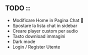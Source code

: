 ## TODO ::

- Modificare Home in Pagina Chat 🐛
- Spostare la lista chat in sidebar
- Creare player custom per audio
- Tasto download immagini
- Dark mode
- Login / Register Utente